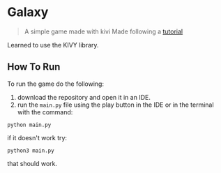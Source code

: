 # Galaxy
> A simple game made with kivi
> Made following a [tutorial](https://www.youtube.com/watch?v=l8Imtec4ReQ&list=PLYK2IHq5SkUdvIukAog30Mfmu8SiQSVTp&index=4&t=8731s)   

Learned to use the KIVY library.

## How To Run

To run the game do the following:
1. download the repository and open it in an IDE.  
2. run the `main.py` file using the play button in the IDE or in the terminal with the command:  

```
python main.py
```   

if it doesn't work try:  

```
python3 main.py
```   
that should work.


